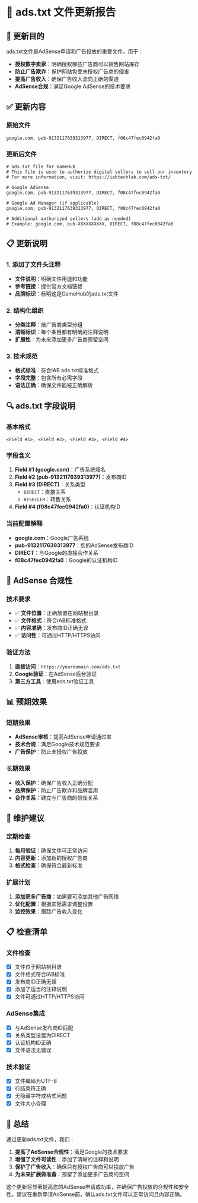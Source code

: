 # 📄 ads.txt 文件更新报告

## 🎯 更新目的

ads.txt文件是AdSense申请和广告投放的重要文件，用于：
- **授权数字卖家**：明确授权哪些广告商可以销售网站库存
- **防止广告欺诈**：保护网站免受未授权广告商的侵害
- **提高广告收入**：确保广告收入流向正确的渠道
- **AdSense合规**：满足Google AdSense的技术要求

## ✅ 更新内容

### 原始文件
```
google.com, pub-9132117639313977, DIRECT, f08c47fec0942fa0
```

### 更新后文件
```
# ads.txt file for GameHub
# This file is used to authorize digital sellers to sell our inventory
# For more information, visit: https://iabtechlab.com/ads-txt/

# Google AdSense
google.com, pub-9132117639313977, DIRECT, f08c47fec0942fa0

# Google Ad Manager (if applicable)
google.com, pub-9132117639313977, DIRECT, f08c47fec0942fa0

# Additional authorized sellers (add as needed)
# Example: google.com, pub-XXXXXXXXXX, DIRECT, f08c47fec0942fa0
```

## 📋 更新说明

### 1. 添加了文件头注释
- **文件说明**：明确文件用途和功能
- **参考链接**：提供官方文档链接
- **品牌标识**：标明这是GameHub的ads.txt文件

### 2. 结构化组织
- **分类注释**：按广告商类型分组
- **清晰标识**：每个条目都有明确的注释说明
- **扩展性**：为未来添加更多广告商预留空间

### 3. 技术规范
- **格式标准**：符合IAB ads.txt标准格式
- **字段完整**：包含所有必需字段
- **语法正确**：确保文件能被正确解析

## 🔍 ads.txt 字段说明

### 基本格式
```
<Field #1>, <Field #2>, <Field #3>, <Field #4>
```

### 字段含义
1. **Field #1 (google.com)**：广告系统域名
2. **Field #2 (pub-9132117639313977)**：发布商ID
3. **Field #3 (DIRECT)**：关系类型
   - `DIRECT`：直接关系
   - `RESELLER`：转售关系
4. **Field #4 (f08c47fec0942fa0)**：认证机构ID

### 当前配置解释
- **google.com**：Google广告系统
- **pub-9132117639313977**：您的AdSense发布商ID
- **DIRECT**：与Google的直接合作关系
- **f08c47fec0942fa0**：Google的认证机构ID

## 🎯 AdSense 合规性

### 技术要求
- ✅ **文件位置**：正确放置在网站根目录
- ✅ **文件格式**：符合IAB标准格式
- ✅ **内容准确**：发布商ID正确无误
- ✅ **访问性**：可通过HTTP/HTTPS访问

### 验证方法
1. **直接访问**：`https://yourdomain.com/ads.txt`
2. **Google验证**：在AdSense后台验证
3. **第三方工具**：使用ads.txt验证工具

## 📊 预期效果

### 短期效果
- **AdSense审核**：提高AdSense申请通过率
- **技术合规**：满足Google技术规范要求
- **广告保护**：防止未授权广告投放

### 长期效果
- **收入保护**：确保广告收入正确分配
- **品牌保护**：防止广告欺诈和品牌滥用
- **合作关系**：建立与广告商的信任关系

## 🔄 维护建议

### 定期检查
1. **每月验证**：确保文件可正常访问
2. **内容更新**：添加新的授权广告商
3. **格式检查**：确保符合最新标准

### 扩展计划
1. **添加更多广告商**：如需要可添加其他广告网络
2. **优化配置**：根据实际需求调整设置
3. **监控效果**：跟踪广告收入变化

## 📋 检查清单

### 文件检查
- [x] 文件位于网站根目录
- [x] 文件格式符合IAB标准
- [x] 发布商ID正确无误
- [x] 添加了适当的注释说明
- [x] 文件可通过HTTP/HTTPS访问

### AdSense集成
- [x] 与AdSense发布商ID匹配
- [x] 关系类型设置为DIRECT
- [x] 认证机构ID正确
- [x] 文件语法无错误

### 技术验证
- [x] 文件编码为UTF-8
- [x] 行结束符正确
- [x] 无隐藏字符或格式问题
- [x] 文件大小合理

## 🎉 总结

通过更新ads.txt文件，我们：

1. **提高了AdSense合规性**：满足Google的技术要求
2. **增强了文件可读性**：添加了清晰的注释和说明
3. **保护了广告收入**：确保只有授权广告商可以投放广告
4. **为未来扩展做准备**：预留了添加更多广告商的空间

这个更新将显著提高您的AdSense申请成功率，并确保广告投放的合规性和安全性。建议在重新申请AdSense前，确认ads.txt文件可以正常访问且内容正确。
